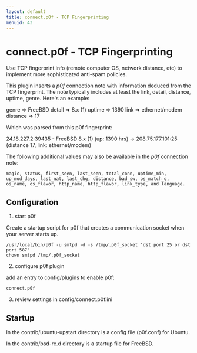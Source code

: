 ```yaml
---
layout: default
title: connect.p0f - TCP Fingerprinting
menuid: 43
---
```

connect.p0f - TCP Fingerprinting
========================

Use TCP fingerprint info (remote computer OS, network distance, etc) to
implement more sophisticated anti-spam policies.

This plugin inserts a _p0f_ connection note with information deduced
from the TCP fingerprint. The note typically includes at least the link,
detail, distance, uptime, genre. Here's an example:

 genre    => FreeBSD
 detail   => 8.x (1)
 uptime   => 1390
 link     => ethernet/modem
 distance => 17

Which was parsed from this p0f fingerprint:

  24.18.227.2:39435 - FreeBSD 8.x (1) (up: 1390 hrs)
    -> 208.75.177.101:25 (distance 17, link: ethernet/modem)

The following additional values may also be available in
the _p0f_ connection note:

    magic, status, first_seen, last_seen, total_conn, uptime_min, up_mod_days, last_nat, last_chg, distance, bad_sw, os_match_q, os_name, os_flavor, http_name, http_flavor, link_type, and language.


Configuration
-----------------

1. start p0f

Create a startup script for p0f that creates a communication socket when your
server starts up.

    /usr/local/bin/p0f -u smtpd -d -s /tmp/.p0f_socket 'dst port 25 or dst port 587'
    chown smtpd /tmp/.p0f_socket

2. configure p0f plugin

add an entry to config/plugins to enable p0f:

    connect.p0f


3. review settings in config/connect.p0f.ini


## Startup

In the contrib/ubuntu-upstart directory is a config file (p0f.conf) for Ubuntu.

In the contrib/bsd-rc.d directory is a startup file for FreeBSD.

